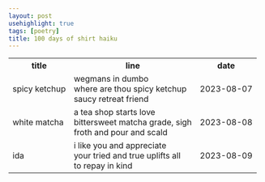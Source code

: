 ```yaml
---
layout: post
usehighlight: true
tags: [poetry]
title: 100 days of shirt haiku
---
```


<table>
  <tr>
    <th>title</th>
    <th>line</th>
    <th>date</th>
  </tr>
  <tr>
    <td>spicy ketchup</td>
    <td>wegmans in dumbo<br>where are thou spicy ketchup<br>saucy retreat friend</td>
    <td>2023-08-07</td>
  </tr>
  <tr>
    <td>white matcha</td>
    <td>a tea shop starts love<br>bittersweet matcha grade, sigh<br>froth and pour and scald</td>
    <td>2023-08-08</td>
  </tr>
  <tr>
    <td>ida</td>
    <td>i like you and appreciate<br>your tried and true uplifts all<br>to repay in kind</td>
    <td>2023-08-09</td>
  </tr>
</table>
